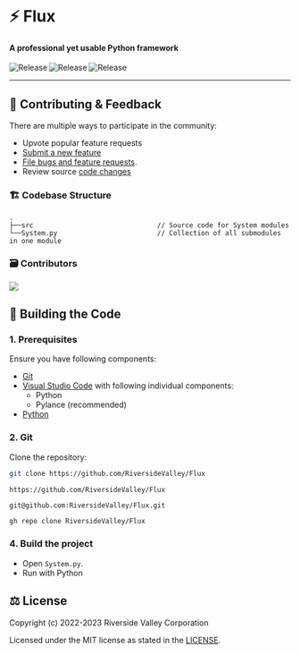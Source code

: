 # ⚡ Flux

#### A professional yet usable Python framework

<p align="center">
  <a title="Codefactor" target="_blank" href="https://github.com/RiversideValley/Flux/commits">
    <img align="left" src="https://www.codefactor.io/repository/github/RiversideValley/Fluid.Runtime/badge" alt="Release" />
  </a>
  <a title="GitHub Releases" target="_blank" href="https://github.com/RiversideValley/Flux/releases">
    <img align="left" src="https://img.shields.io/github/v/release/RiversideValley/Flux?include_prereleases" alt="Release" />
  </a>
  <a title="GitHub Releases" target="_blank" href="https://github.com/RiversideValley/Flux/releases">
    <img align="left" src="https://img.shields.io/github/repo-size/RiversideValley/Flux" alt="Release" />
  </a>
</p>

<br/>

---

<!--## 🎁 Installation

### Via GitHub

See the [releases page](https://github.com/RiversideValley/Emerald/releases)

### Building from source
###### ⭐Recommended⭐

This is our preferred method.
See [this section](#-building-the-code)-->

<!--### 📸 Screenshots

<a title="Emerald Screenshot" target="_blank" href="https://github.com/RiversideValley/Emerald">
  <img align="left" src="https://user-images.githubusercontent.com/82730163/210150183-fd324c12-5a90-4ffb-964d-c8ccae2c9cee.png" alt="Release" />
</a>-->

<!--###### 📝 This screenshot is from [`redesign`](https://github.com/RiversideValley/Emerald/pull/19)-->

## 🦜 Contributing & Feedback

There are multiple ways to participate in the community:

- Upvote popular feature requests
- [Submit a new feature](https://github.com/RiversideValley/Flux/pulls)
- [File bugs and feature requests](https://github.com/RiversideValley/Flux/issues/new/choose).
- Review source [code changes](https://github.com/RiversideValley/Flux/commits)

### 🏗️ Codebase Structure

```
.
├──src                               // Source code for System modules
└──System.py                         // Collection of all submodules in one module
```

### 🗃️ Contributors

<a href="https://github.com/RiversideValley/Flux/graphs/contributors">
  <img src="https://contrib.rocks/image?repo=RiversideValley/Flux" />
</a>

## 🔨 Building the Code

### 1. Prerequisites

Ensure you have following components:

- [Git](https://git-scm.com/)
- [Visual Studio Code](https://code.visualstudio.com/) with following individual components:
  - Python
  - Pylance (recommended)
- [Python](https://www.python.org/downloads/)

### 2. Git

Clone the repository:

```bash
git clone https://github.com/RiversideValley/Flux
```

```http
https://github.com/RiversideValley/Flux
```

```console
git@github.com:RiversideValley/Flux.git
```

```bash
gh repo clone RiversideValley/Flux
```

### 4. Build the project

- Open `System.py`.
- Run with Python

## ⚖️ License

Copyright (c) 2022-2023 Riverside Valley Corporation

Licensed under the MIT license as stated in the [LICENSE](LICENSE.md).
